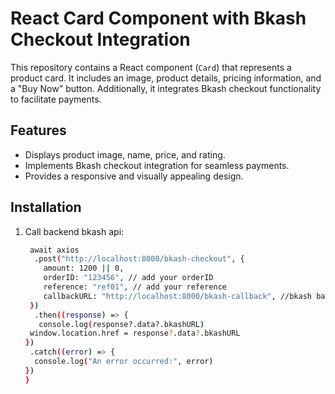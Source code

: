 # React Card Component with Bkash Checkout Integration

This repository contains a React component (`Card`) that represents a product card. It includes an image, product details, pricing information, and a "Buy Now" button. Additionally, it integrates Bkash checkout functionality to facilitate payments.

## Features

- Displays product image, name, price, and rating.
- Implements Bkash checkout integration for seamless payments.
- Provides a responsive and visually appealing design.

## Installation

1. Call backend bkash api:

   ```bash
    await axios
     .post("http://localhost:8000/bkash-checkout", {
       amount: 1200 || 0,
       orderID: "123456", // add your orderID
       reference: "ref01", // add your reference
       callbackURL: "http://localhost:8000/bkash-callback", //bkash backend callback url
    })
     .then((response) => {
      console.log(response?.data?.bkashURL)
    window.location.href = response?.data?.bkashURL
   })
    .catch((error) => {
     console.log("An error occurred:", error)
   })
   }
   ```
